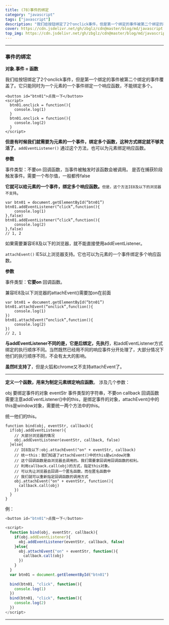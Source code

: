 ```yaml
---
title: (78)事件的绑定
category: "javascript"
tags: ["javascript"]
description: "我们给按钮绑定了2个onclick事件，但是第一个绑定的事件被第二个绑定的事件覆盖了。它只能同时为一个元素的一个事件绑定一个响应函数，不能绑定多个。"
cover: https://cdn.jsdelivr.net/gh/zbglz/cdn@master/blog/md/javascript.svg
top_img: https://cdn.jsdelivr.net/gh/zbglz/cdn@master/blog/md/javascript.svg
---
```


***

### 事件的绑定


**对象.事件 = 函数**

我们给按钮绑定了2个onclick事件，但是第一个绑定的事件被第二个绑定的事件覆盖了。它只能同时为一个元素的一个事件绑定一个响应函数，不能绑定多个。


    <button id="btn01">点我一下</button>
    <script>
      btn01.onclick = function(){
        console.log(1)
      }
      btn01.onclick = function(){
        console.log(2)
      }
    </script>


**但是有时候我们就需要为元素的一个事件，绑定多个函数，这种方式绑定就不够灵活了**。`addEventListener()` 通过这个方法，也可以为元素绑定响应函数。

**参数**

事件类型：不要on
回调函数，当事件被触发时该函数会被调用。
是否在捕获阶段触发事件。需要一个布尔值，一般都传false

**它就可以给元素的一个事件，绑定多个响应函数。**`但是，这个方法IE8及以下的浏览器不支持`。

    var btn01 = document.getElementById(“btn01”)
    btn01.addEventListener(“click”,function(){
        console.log(1)
    },false)
    btn01.addEventListener(“click”,function(){
        console.log(2)
    },false)
    // 1, 2


如果需要兼容IE8及以下的浏览器，就不能直接使用addEventListener。

`attachEvent()` IE5以上浏览器支持。它也可以为元素的一个事件绑定多个响应函数。

**参数**

事件类型：**它要on**
回调函数。

兼容IE8及以下浏览器的attachEvent()需要加on在前面


    var btn01 = document.getElementById(“btn01”)
    btn01.attachEvent(“onclick”,function(){
        console.log(1)
    })
    btn01.attachEvent(“onclick”,function(){
        console.log(2)
    })
    // 2, 1


**与addEventListener不同的是，它是后绑定，先执行**，和addEventListener方式绑定的执行顺序不同。当然既然已经用不同的响应事件分开处理了，大部分情况下他们的执行顺序不同，不会有太大的影响。

**虽然IE支持了**，但是火狐和chrome又不支持attachEvent了。

***

**定义一个函数，用来为制定元素绑定响应函数**。
涉及几个参数：

obj 要绑定事件的对象
eventStr 事件类型的字符串，不要on
callback 回调函数
需要注意addEventListener()中的this，是绑定事件的对象，attachEvent()中的this是window对象，需要统一两个方法中的this。

统一他们的this。

    function bind(obj, eventStr, callback){
      if(obj.addEventListener){
        // 大部分浏览器的情况
        obj.addEventListener(eventStr, callback, false)
      }else{
        // IE8及以下:obj.attachEvent("on" + eventStr, callback)
        // 统一this：我们知道了attachEvent()中的this是window对象
        // 这个回调函数是由浏览器去调用的。我们需要拿回调用回调函数的权利。
        // 利用callback.call(obj)的方式，指定this对象。
        // 可以先让浏览器去回调一个匿名函数，而在匿名函数中
        // 我们就可以重新指定回调函数的调用方式
        obj.attachEvent("on" + eventStr, function(){
          callback.call(obj)
        })
      }
    }


例：


```js html
<button id="btn01">点我一下</button>

<script>
  function bind(obj, eventStr, callback){
    if(obj.addEventListener){
      obj.addEventListener(eventStr, callback, false)
    }else{
      obj.attachEvent("on" + eventStr, function(){
        callback.call(obj)
      })
    }
  }
  var btn01 = document.getElementById("btn01")
  
  bind(btn01, "click", function(){
    console.log(1)
  })
  bind(btn01, "click", function(){
    console.log(2)
  })
</script>
```


***
